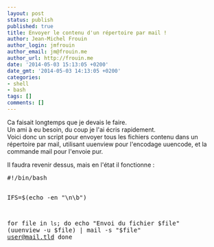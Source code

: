 ```yaml
---
layout: post
status: publish
published: true
title: Envoyer le contenu d'un répertoire par mail !
author: Jean-Michel Frouin
author_login: jmfrouin
author_email: jm@frouin.me
author_url: http://frouin.me
date: '2014-05-03 15:13:05 +0200'
date_gmt: '2014-05-03 14:13:05 +0200'
categories:
- shell
- bash 
tags: []
comments: []
---
```

<p>Ca faisait longtemps que je devais le faire.<br />
Un ami à eu besoin, du coup je l'ai écris rapidement.<br />
Voici donc un script pour envoyer tous les fichiers contenu dans un répertoire par mail, utilisant uuenview pour l'encodage uuencode, et la commande mail pour l'envoie pur.</p>
<p>Il faudra revenir dessus, mais en l'état il fonctionne :</p>
<pre class="brush:shell">#!/bin/bash

IFS=$(echo -en "\n\b")

for file in `ls`; 
do
  echo "Envoi du fichier $file"
  (uuenview -u $file) | mail -s "$file" user@mail.tld
done</pre>
<!-- Matomo -->
<script type="text/javascript">
  var _paq = window._paq || [];
  /* tracker methods like "setCustomDimension" should be called before "trackPageView" */
  _paq.push(['trackPageView']);
  _paq.push(['enableLinkTracking']);
  (function() {
    var u="//stats.frouin.me/";
    _paq.push(['setTrackerUrl', u+'matomo.php']);
    _paq.push(['setSiteId', '1']);
    var d=document, g=d.createElement('script'), s=d.getElementsByTagName('script')[0];
    g.type='text/javascript'; g.async=true; g.defer=true; g.src=u+'matomo.js'; s.parentNode.insertBefore(g,s);
  })();
</script>
<!-- End Matomo Code -->
